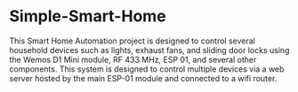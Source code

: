 # Simple-Smart-Home
This Smart Home Automation project is designed to control several household devices such as lights, exhaust fans, and sliding door locks using the Wemos D1 Mini module, RF 433 MHz, ESP 01, and several other components. This system is designed to control multiple devices via a web server hosted by the main ESP-01 module and connected to a wifi router.
